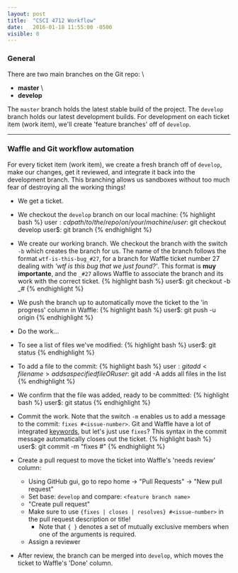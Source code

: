 ```yaml
---
layout: post
title:  "CSCI 4712 Workflow"
date:   2016-01-18 11:55:00 -0500
visible: 0
---
```

### General
There are two main branches on the Git repo: \\
- **master** \\
- **develop** 

The ```master``` branch holds the latest stable build of the project. The ```develop``` branch holds our latest development builds. For development on each ticket item (work item), we'll create 'feature branches' off of ```develop```.

- - -  

### Waffle and Git workflow automation
For every ticket item (work item), we create a fresh branch off of ```develop```, make our changes, get it reviewed, and integrate it back into the development branch. This branching allows us sandboxes without too much fear of destroying all the working things!  

- We get a ticket.

- We checkout the ```develop``` branch on our local machine:
{% highlight bash %}
user$: cd path/to/the/repo/on/your/machine/
user$: git checkout develop
user$: git branch
{% endhighlight %}

- We create our working branch. We checkout the branch with the switch ```-b``` which creates the branch for us. The name of the branch follows the format ```wtf-is-this-bug_#27```, for a branch for Waffle ticket number 27 dealing with _'wtf is this bug that we just found?'_. This format is **muy importante**, and the ```_#27``` allows Waffle to associate the branch and its work with the correct ticket.
{% highlight bash %}
user$: git checkout -b <description-separated-by-endashes>_#<issue-number>
{% endhighlight %}

- We push the branch up to automatically move the ticket to the 'in progress' column in Waffle:
{% highlight bash %}
user$: git push -u origin <whatever branch name we created above>
{% endhighlight %}

- Do the work...

- To see a list of files we've modified:
{% highlight bash %}
user$: git status
{% endhighlight %}

- To add a file to the commit:
{% highlight bash %}
user$: git add <filename>
adds a specified file
OR
user$: git add -A
adds all files in the list
{% endhighlight %}

- We confirm that the file was added, ready to be committed:
{% highlight bash %}
user$: git status
{% endhighlight %}

- Commit the work. Note that the switch ```-m``` enables us to add a message to the commit: ```fixes #<issue-number>```. Git and Waffle have a lot of integrated [keywords](https://help.github.com/articles/closing-issues-via-commit-messages/), but let's just use ```fixes```? This syntax in the commit message automatically closes out the ticket.
{% highlight bash %}
user$: git commit -m "fixes #<issue-number>"
{% endhighlight %}

- Create a pull request to move the ticket into Waffle's 'needs review' column:
  - Using GitHub gui, go to repo home -> "Pull Requests" -> "New pull request"
  - Set base: ```develop``` and compare: ```<feature branch name>```
  - "Create pull request"
  - Make sure to use ```{fixes | closes | resolves} #<issue-number>``` in the pull request description or title!
    - Note that ```{ }``` denotes a set of mutually exclusive members when one of the arguments is required.
  - Assign a reviewer

- After review, the branch can be merged into ```develop```, which moves the ticket to Waffle's 'Done' column.
